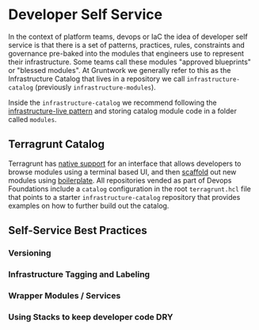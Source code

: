 # Developer Self Service

In the context of platform teams, devops or IaC the idea of developer self service is that there is a set of patterns, practices, rules, constraints and governance pre-baked into the modules that engineers use to represent their infrastructure.  Some teams call these modules "approved blueprints" or "blessed modules".  At Gruntwork we generally refer to this as the Infrastructure Catalog that lives in a repository we call `infrastructure-catalog` (previously `infrastructure-modules`).

Inside the `infrastructure-catalog` we recommend following the [infrastructure-live pattern](https://docs.gruntwork.io/2.0/docs/overview/concepts/infrastructure-live#separating-modules-from-live-infrastructure) and storing catalog module code in a folder called `modules`.

## Terragrunt Catalog
Terragrunt has [native support](https://terragrunt.gruntwork.io/docs/features/catalog/) for an interface that allows developers to browse modules using a terminal based UI, and then [scaffold](https://terragrunt.gruntwork.io/docs/features/scaffold/) out new modules using [boilerplate](https://github.com/gruntwork-io/boilerplate). All repositories vended as part of Devops Foundations include a `catalog` configuration in the root `terragrunt.hcl` file that points to a starter `infrastructure-catalog` repository that provides examples on how to further build out the catalog.

## Self-Service Best Practices

### Versioning

### Infrastructure Tagging and Labeling

### Wrapper Modules / Services

### Using Stacks to keep developer code DRY